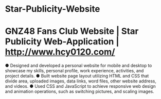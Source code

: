 # Star-Publicity-Website
# GNZ48 Fans Club Website | Star Publicity Web-Application | http://www.hcy0120.com/

● Designed and developed a personal website for mobile and desktop to showcase my skills, personal profile, work experience, activities, and project details.
● Built website page layout utilizing HTML and CSS that divide area, uploaded images, data links, word files, other website address, and videos.
● Used CSS and JavaScript to achieve responsive web design and animation operations, such as switching pictures, and scaling images.
